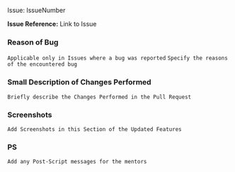 Issue: IssueNumber

**Issue Reference:** Link to Issue

### Reason of Bug
`Applicable only in Issues where a bug was reported`
`Specify the reasons of the encountered bug`

### Small Description of Changes Performed
`Briefly describe the Changes Performed in the Pull Request`

### Screenshots
`Add Screenshots in this Section of the Updated Features`

### PS
`Add any Post-Script messages for the mentors`
